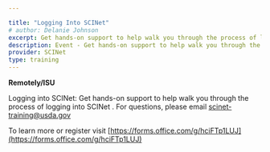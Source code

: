 ```yaml
---

title: "Logging Into SCINet"
# author: Delanie Johnson
excerpt: Get hands-on support to help walk you through the process of logging into SCINet
description: Event - Get hands-on support to help walk you through the process of logging into SCINet
provider: SCINet
type: training
---
```


**Remotely/ISU**   

Logging into SCINet: Get hands-on support to help walk you through the process of logging into SCINet
.
For questions, please email scinet-training@usda.gov

To learn more or register visit [https://forms.office.com/g/hciFTp1LUJ](https://forms.office.com/g/hciFTp1LUJ)